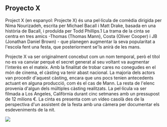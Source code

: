 ## Proyecto X

Project X (en espanyol: Projecte X) és una pel·lícula de comèdia dirigida per Nima Nourizadeh, escrita per Michael Bacall i Matt Drake, basada en una història de Bacall, i produïda per Todd Phillips.1 La trama de la cinta se centra en tres amics -Thomas (Thomas Mann), Costa (Oliver Cooper) i JB (Jonathan Daniel Brown) - que planegen augmentar la seva popularitat a l'escola fent una festa, que posteriorment se'ls anirà de les mans.

Projecte X va ser originalment concebut com un nom temporal, però el títol no es va canviar perquè el secret generat al seu voltant va augmentar l'interès en el mateix. Amb la finalitat de trobar cares no conegudes en el món de cinema, el càsting va tenir abast nacional. La majoria dels actors van procedir d'aquest càsting, encara que uns pocs tenien antecedents actuant en alguna producció, com és el cas de Mann. La resta de l'elenc provenia d'algun dels múltiples càsting realitzats. La pel·lícula va ser filmada a Los Angeles, Califòrnia durant cinc setmanes amb un pressupost de 12 milions €. La cinta es presenta com un vídeo casolà des de la perspectiva d'un assistent de la festa amb una càmera per documentar els esdeveniments de la nit.

<img src="/img/proyectox.jpg">